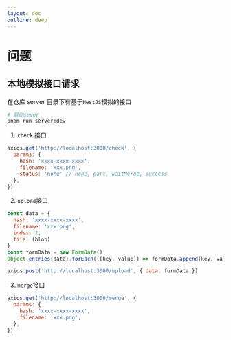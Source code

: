 ```yaml
---
layout: doc
outline: deep
---
```


# 问题

## 本地模拟接口请求

在仓库 server 目录下有基于`NestJS`模拟的接口

```bash
# 启动sever
pnpm run server:dev
```

1. `check` 接口

```js
axios.get('http://localhost:3000/check', {
  params: {
    hash: 'xxxx-xxxx-xxxx',
    filename: 'xxx.png',
    status: 'none' // none, part, waitMerge, success
  },
})
```

2. `upload`接口

```js
const data = {
  hash: 'xxxx-xxxx-xxxx',
  filename: 'xxx.png',
  index: 2,
  file: (blob)
}
const formData = new FormData()
Object.entries(data).forEach(([key, value]) => formData.append(key, value))

axios.post('http://localhost:3000/upload', { data: formData })

```

3. `merge`接口

```js
axios.get('http://localhost:3000/merge', {
  params: {
    hash: 'xxxx-xxxx-xxxx',
    filename: 'xxx.png',
  },
})
```
